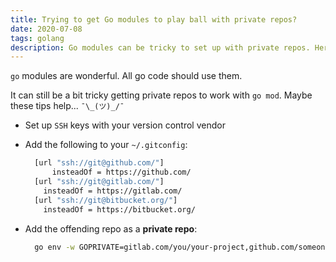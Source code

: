 ```yaml
---
title: Trying to get Go modules to play ball with private repos?
date: 2020-07-08
tags: golang
description: Go modules can be tricky to set up with private repos. Here are two tips that may help it work!
---
```


`go` modules are wonderful. All go code should use them.

It can still be a bit tricky getting private repos to work with `go mod`. Maybe these tips help... `¯\_(ツ)_/¯`

- Set up `SSH` keys with your version control vendor
- Add the following to your `~/.gitconfig`:

  ```bash
    [url "ssh://git@github.com/"]
    	insteadOf = https://github.com/
    [url "ssh://git@gitlab.com/"]
      insteadOf = https://gitlab.com/
    [url "ssh://git@bitbucket.org/"]
      insteadOf = https://bitbucket.org/
  ```

- Add the offending repo as a **private repo**:

  ```bash
    go env -w GOPRIVATE=gitlab.com/you/your-project,github.com/someone/their-project
  ```
